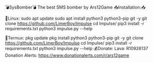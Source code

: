 💣SysBomber💣
The best SMS bomber by Ars12Game
📥Installation:📥

🐧Linux:
sudo apt update
sudo apt install python3 python3-pip git -y
git clone https://github.com/LimerBoy/Impulse
cd Impulse/
pip3 install -r requirements.txt
python3 impulse.py --help

📱Termux:
pkg update
pkg install python3 python3-pip git -y
git clone https://github.com/LimerBoy/Impulse
cd Impulse/
pip3 install -r requirements.txt
python3 impulse.py --help
💰Donate:
Lava: R10926137
Donation Alerts: https://www.donationalerts.com/r/ars12game
